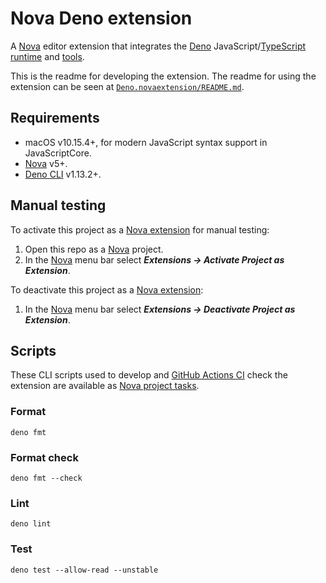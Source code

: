 # Nova Deno extension

A [Nova][Nova] editor extension that integrates the [Deno][Deno]
JavaScript/[TypeScript](https://www.typescriptlang.org)
[runtime](https://deno.land/manual/runtime) and
[tools](https://deno.land/manual/tools).

This is the readme for developing the extension. The readme for using the
extension can be seen at
[`Deno.novaextension/README.md`](Deno.novaextension/README.md).

## Requirements

- macOS v10.15.4+, for modern JavaScript syntax support in JavaScriptCore.
- [Nova][Nova] v5+.
- [Deno CLI](https://deno.land/#installation) v1.13.2+.

## Manual testing

To activate this project as a [Nova extension][Nova extensions] for manual
testing:

1. Open this repo as a [Nova][Nova] project.
2. In the [Nova][Nova] menu bar select _**Extensions → Activate Project as
   Extension**_.

To deactivate this project as a [Nova extension][Nova extensions]:

1. In the [Nova][Nova] menu bar select _**Extensions → Deactivate Project as
   Extension**_.

## Scripts

These CLI scripts used to develop and
[GitHub Actions CI](./github/workflows/ci.yml) check the extension are available
as [Nova project tasks](https://library.panic.com/nova/run-tasks).

### Format

```
deno fmt
```

### Format check

```
deno fmt --check
```

### Lint

```
deno lint
```

### Test

```
deno test --allow-read --unstable
```

[Deno]: https://deno.land "Deno website"
[Nova]: https://nova.app "Nova website"
[Nova extensions]: https://docs.nova.app/extensions "Nova extensions docs"
